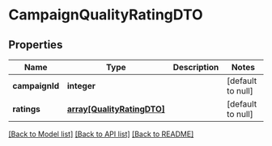# CampaignQualityRatingDTO

## Properties
Name | Type | Description | Notes
------------ | ------------- | ------------- | -------------
**campaignId** | **integer** |  | [default to null]
**ratings** | [**array[QualityRatingDTO]**](QualityRatingDTO.md) |  | [default to null]

[[Back to Model list]](../README.md#documentation-for-models) [[Back to API list]](../README.md#documentation-for-api-endpoints) [[Back to README]](../README.md)


